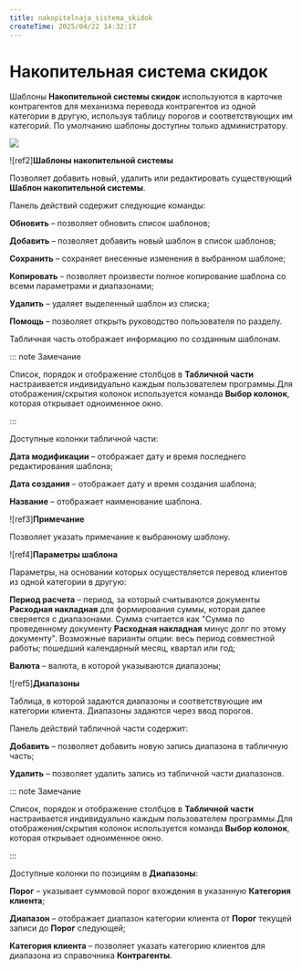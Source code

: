 ```yaml
---
title: nakopitelnaja_sistema_skidok
createTime: 2025/04/22 14:32:17
---
```

# Накопительная система скидок

Шаблоны **Накопительной системы скидок** используются в карточке контрагентов для механизма перевода контрагентов из одной категории в другую, используя таблицу порогов и соответствующих им категорий. По умолчанию шаблоны доступны только администратору.

![](Aspose.Words.83ab1c44-6b28-430a-a5f2-4d9e6ba1abd4.352.png)

![ref2]**Шаблоны накопительной системы**

Позволяет добавить новый, удалить или редактировать существующий **Шаблон накопительной системы**.

Панель действий содержит следующие команды:

**Обновить** – позволяет обновить список шаблонов;

**Добавить** – позволяет добавить новый шаблон в список шаблонов;

**Сохранить** – сохраняет внесенные изменения в выбранном шаблоне;

**Копировать** – позволяет произвести полное копирование шаблона со всеми параметрами и диапазонами;

**Удалить** – удаляет выделенный шаблон из списка;

**Помощь** – позволяет открыть руководство пользователя по разделу.

Табличная часть отображает информацию по созданным шаблонам.

::: note Замечание

Список, порядок и отображение столбцов в **Табличной части** настраивается индивидуально каждым пользователем программы.Для отображения/скрытия колонок используется команда **Выбор колонок**, которая открывает одноименное окно.

:::

Доступные колонки табличной части:

**Дата модификации** – отображает дату и время последнего редактирования шаблона;

**Дата создания** – отображает дату и время создания шаблона;

**Название** – отображает наименование шаблона.

![ref3]**Примечание**

Позволяет указать примечание к выбранному шаблону.

![ref4]**Параметры шаблона**

Параметры, на основании которых осуществляется перевод клиентов из одной категории в другую:

**Период расчета** – период, за который считываются документы **Расходная накладная** для формирования суммы, которая далее сверяется с диапазонами. Сумма считается как "Сумма по проведенному документу **Расходная накладная** минус долг по этому документу". Возможные варианты опции: весь период совместной работы; пошедший календарный месяц, квартал или год;

**Валюта** – валюта, в которой указываются диапазоны;

![ref5]**Диапазоны**

Таблица, в которой задаются диапазоны и соответствующие им категории клиента. Диапазоны задаются через ввод порогов.

Панель действий табличной части содержит:

**Добавить** – позволяет добавить новую запись диапазона в табличную часть;

**Удалить** – позволяет удалить запись из табличной части диапазонов.

::: note Замечание

Список, порядок и отображение столбцов в **Табличной части** настраивается индивидуально каждым пользователем программы.Для отображения/скрытия колонок используется команда **Выбор колонок**, которая открывает одноименное окно.

:::

Доступные колонки по позициям в **Диапазоны**:

**Порог** – указывает суммовой порог вхождения в указанную **Категория клиента**;

**Диапазон** – отображает диапазон категории клиента от **Порог** текущей записи до **Порог** следующей;

**Категория клиента** – позволяет указать категорию клиентов для диапазона из справочника **Контрагенты**.